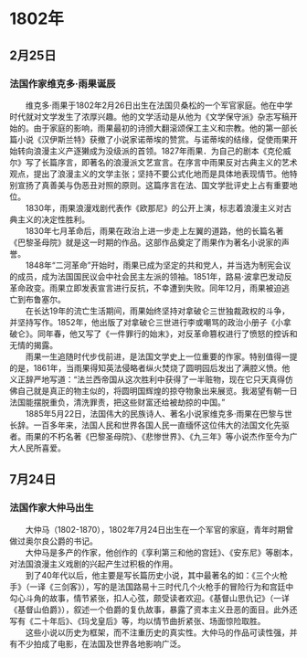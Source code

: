 # 1802年
## 2月25日
### 法国作家维克多·雨果诞辰
　　维克多·雨果于1802年2月26日出生在法国贝桑松的一个军官家庭。他在中学时代就对文学发生了浓厚兴趣。他的文学活动是从他为《文学保守派》杂志写稿开始的。由于家庭的影响，雨果最初的诗颁大翻滚颂保工主义和宗教。他的第一部长篇小说《汉伊斯兰特》获撤了小说家诺蒂埃的赞赏。与诺蒂埃的结缘，促使雨果开始转向浪漫主义产逐獭成为没级派的首领。1827年雨果．为自己的剧本《克伦威尔》写了长篇序言，即著名的浪漫派文艺宣言。在序言中雨果反对古典主义的艺术观点，提出了浪漫主义的文学主张；坚持不要公式化地而是具体地表现情节。他特别宣扬了真善美与伪恶丑对照的原则。这篇序言在法、国文学批评史上占有重要地位。<br>　　1830年，雨果浪漫戏剧代表作《欧那尼》的公开上演，标志着浪漫主义对古典主义的决定性胜利。<br>　　1830年七月革命后，雨果在政治上进一步走上左翼的道路，他的长篇名著《巴黎圣母院》就是这一时期的作品。这部作品奠定了雨果作为著名小说家的声誉。<br>　　1848年“二河革命”开始时，雨果已成为坚定的共和党人，并当选为制宪会议的成员，成为法国国民议会中社会民主左派的领袖。1851年，路易·波拿巴发动反革命政变。雨果立即发表宣言进行反抗，不幸遭到失败。同年12月，雨果被迫逃亡到布鲁塞尔。<br>　　在长达19年的流亡生活期间，雨果始终坚持对拿破仑三世独裁政权的斗争，并坚持写作。1852年，他出版了对拿破仑三世进行李或嘲骂的政治小册子《小拿破仑》。同年春，他又写了《一件罪行的始末》，对反革命篡权进行了愤怒的控诉和无情的揭露。<br>　　雨果一生追随时代步伐前进，是法国文学史上一位重要的作家。特别值得一提的是，1861年，当雨果得知英法侵略者纵火焚烧了圆明园后发出了满腔义愤。他义正辞严地写道：“法兰西帝国从这次胜利中获得了一半赃物，现在它只天真得仿佛自己就是真正的物主似的，将圆明国辉煌的掠夺物象出来展览。我渴望有朝一日法国能摆脱重负，清洗罪责，把这些财富还给被劫掠的中国。”<br>　　1885年5月22日，法国伟大的民族诗人、著名小说家维克多·雨果在巴黎与世长辞。一百多年来，法国人民和世界各国人民一直缅怀这位伟大的法国文化先驱者。雨果的不朽名著《巴黎圣母院》、《悲惨世界》、《九三年》等小说杰作至今为广大人民所喜爱。
## 7月24日
### 法国作家大仲马出生
　　大仲马（1802-1870），1802年7月24日出生在一个军官的家庭，青年时期曾做过奥尔良公爵的书记。<br>　　大仲马是多产的作家，他创作的《享利第三和他的宫廷》、《安东尼》等剧本，对法国浪漫主义戏剧的兴起产生过积极的作用。<br>　　到了40年代以后，他主要是写长篇历史小说，其中最著名的如：《三个火枪手》（一译《三剑客》），写的是法国路易十三时代几个火枪手的冒险行为和宫廷中勾心斗角的故事，情节紧张，扣人心弦，颇受读者欢迎。《基督山思仇记》（一详《基督山伯爵》），叙述一个伯爵的复仇故事，暴露了资本主义丑恶的面目。此外还写有《二十年后》、《玛戈皇后》等，均以情节曲折紧张、场面惊险取胜。<br>　　这些小说以历史为框架，而不注重历史的真实性。大仲马的作品可读性强，并有不少拍成了电影，在法国及世界各地影响广泛。
<comment/>